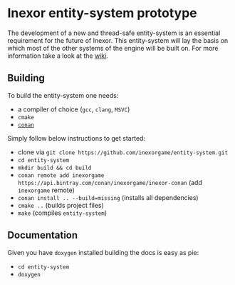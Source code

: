 # Inexor entity-system prototype
The development of a new and thread-safe entity-system is an essential requirement for the future of Inexor.
This entity-system will lay the basis on which most of the other systems of the engine will be built on.
For more information take a look at the [wiki](https://github.com/inexorgame/entity-system/wiki).

## Building

To build the entity-system one needs:

- a compiler of choice (`gcc`, `clang`, `MSVC`)
- `cmake`
- [`conan`](https://conan.io)

Simply follow below instructions to get started:

- clone via `git clone https://github.com/inexorgame/entity-system.git`
- `cd entity-system`
- `mkdir build && cd build`
- `conan remote add inexorgame https://api.bintray.com/conan/inexorgame/inexor-conan` (add `inexorgame` remote)
- `conan install .. --build=missing` (installs all dependencies)
- `cmake ..` (builds project files)
- `make` (compiles `entity-system`)

## Documentation

Given you have `doxygen` installed building the docs is easy as pie:

- `cd entity-system`
- `doxygen`
